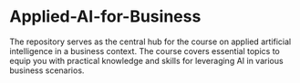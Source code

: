 # Applied-AI-for-Business
The repository serves as the central hub for the course on applied artificial intelligence in a business context. The course covers essential topics to equip you with practical knowledge and skills for leveraging AI in various business scenarios.
